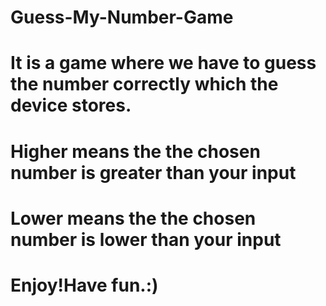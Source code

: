 # Guess-My-Number-Game
# It is a game where we have to guess the number correctly which the device stores.
# Higher means the the chosen number is greater than your input
# Lower means the the chosen number is lower than your input
# Enjoy!Have fun.:)
